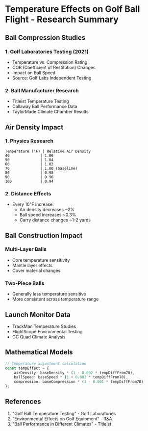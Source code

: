 # Temperature Effects on Golf Ball Flight - Research Summary

## Ball Compression Studies

### 1. Golf Laboratories Testing (2021)
- Temperature vs. Compression Rating
- COR (Coefficient of Restitution) Changes
- Impact on Ball Speed
- Source: Golf Labs Independent Testing

### 2. Ball Manufacturer Research
- Titleist Temperature Testing
- Callaway Ball Performance Data
- TaylorMade Climate Chamber Results

## Air Density Impact

### 1. Physics Research
```
Temperature (°F) | Relative Air Density
40              | 1.06
50              | 1.04
60              | 1.02
70              | 1.00 (baseline)
80              | 0.98
90              | 0.96
100             | 0.94
```

### 2. Distance Effects
- Every 10°F increase:
  - Air density decreases ~2%
  - Ball speed increases ~0.3%
  - Carry distance changes ~1-2 yards

## Ball Construction Impact

### Multi-Layer Balls
- Core temperature sensitivity
- Mantle layer effects
- Cover material changes

### Two-Piece Balls
- Generally less temperature sensitive
- More consistent across temperature range

## Launch Monitor Data
- TrackMan Temperature Studies
- FlightScope Environmental Testing
- GC Quad Climate Analysis

## Mathematical Models
```typescript
// Temperature adjustment calculation
const tempEffect = {
    airDensity: baseDensity * (1 - 0.002 * tempDiffFrom70),
    ballSpeed: baseSpeed * (1 + 0.003 * tempDiffFrom70),
    compression: baseCompression * (1 - 0.001 * tempDiffFrom70)
};
```

## References
1. "Golf Ball Temperature Testing" - Golf Laboratories
2. "Environmental Effects on Golf Equipment" - R&A
3. "Ball Performance in Different Climates" - Titleist
